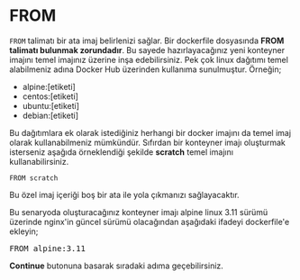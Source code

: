 # FROM

`FROM` talimatı bir ata imaj belirlenizi sağlar. Bir dockerfile dosyasında **FROM talimatı bulunmak zorundadır**. Bu sayede hazırlayacağınız yeni konteyner imajını temel imajınız üzerine inşa edebilirsiniz. Pek çok linux dağıtımı temel alabilmeniz adına Docker Hub üzerinden kullanıma sunulmuştur. Örneğin;

* alpine:[etiketi]
* centos:[etiketi]
* ubuntu:[etiketi]
* debian:[etiketi]

Bu dağıtımlara ek olarak istediğiniz herhangi bir docker imajını da temel imaj olarak kullanabilmeniz mümkündür. Sıfırdan bir konteyner imajı oluşturmak isterseniz aşağıda örneklendiği şekilde **scratch** temel imajını kullanabilirsiniz. 

`FROM scratch`

Bu özel imaj içeriği boş bir ata ile yola çıkmanızı sağlayacaktır.

Bu senaryoda oluşturacağınız konteyner imajı alpine linux 3.11 sürümü üzerinde nginx'in güncel sürümü olacağından aşağıdaki ifadeyi dockerfile'e ekleyin;

<pre class="file" data-filename="dockerfile" data-target="replace">FROM alpine:3.11
</pre>

**Continue** butonuna basarak sıradaki adıma geçebilirsiniz.
